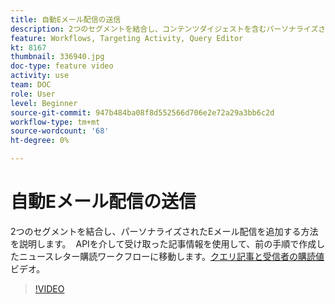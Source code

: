 ```yaml
---
title: 自動Eメール配信の送信
description: 2つのセグメントを結合し、コンテンツダイジェストを含むパーソナライズされたEメール配信をニュースレター購読ワークフローに追加する方法を説明します。
feature: Workflows, Targeting Activity, Query Editor
kt: 8167
thumbnail: 336940.jpg
doc-type: feature video
activity: use
team: DOC
role: User
level: Beginner
source-git-commit: 947b484ba08f8d552566d706e2e72a29a3bb6c2d
workflow-type: tm+mt
source-wordcount: '68'
ht-degree: 0%

---
```



# 自動Eメール配信の送信

2つのセグメントを結合し、パーソナライズされたEメール配信を追加する方法を説明します。  APIを介して受け取った記事情報を使用して、前の手順で作成したニュースレター購読ワークフローに移動します。[クエリ記事と受信者の購読値](/help/tutorial-use-soap-apis/query-articles-and-recipient-subscription-values.md)ビデオ。

>[!VIDEO](https://video.tv.adobe.com/v/336904?quality=12)
